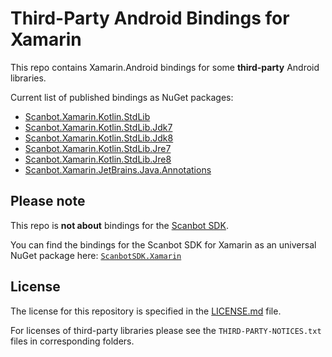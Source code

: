# Third-Party Android Bindings for Xamarin

This repo contains Xamarin.Android bindings for some **third-party** Android libraries.

Current list of published bindings as NuGet packages:
- [Scanbot.Xamarin.Kotlin.StdLib](https://www.nuget.org/packages/Scanbot.Xamarin.Kotlin.StdLib/)
- [Scanbot.Xamarin.Kotlin.StdLib.Jdk7](https://www.nuget.org/packages/Scanbot.Xamarin.Kotlin.StdLib.Jdk7/)
- [Scanbot.Xamarin.Kotlin.StdLib.Jdk8](https://www.nuget.org/packages/Scanbot.Xamarin.Kotlin.StdLib.Jdk8/)
- [Scanbot.Xamarin.Kotlin.StdLib.Jre7](https://www.nuget.org/packages/Scanbot.Xamarin.Kotlin.StdLib.Jre7/)
- [Scanbot.Xamarin.Kotlin.StdLib.Jre8](https://www.nuget.org/packages/Scanbot.Xamarin.Kotlin.StdLib.Jre8/)
- [Scanbot.Xamarin.JetBrains.Java.Annotations](https://www.nuget.org/packages/Scanbot.Xamarin.JetBrains.Java.Annotations/)


## Please note

This repo is **not about** bindings for the [Scanbot SDK](https://scanbot.io/sdk.html).

You can find the bindings for the Scanbot SDK for Xamarin as an universal NuGet package here: [`ScanbotSDK.Xamarin`](https://www.nuget.org/packages/ScanbotSDK.Xamarin/)


## License

The license for this repository is specified in the [LICENSE.md](LICENSE.md) file.

For licenses of third-party libraries please see the `THIRD-PARTY-NOTICES.txt` files in corresponding folders.
